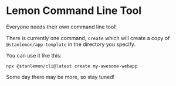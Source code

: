 # Lemon Command Line Tool

Everyone needs their own command line tool!

There is currently one command, `create` which will create a copy of `@stanlemon/app-template` in the directory you specify.

You can use it like this:

```shell
npx @stanlemon/cli@latest create my-awesome-webapp
```

Some day there may be more, so stay tuned!
